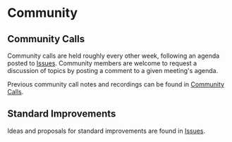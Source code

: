 # Community

## Community Calls

Community calls are held roughly every other week, following an agenda posted to [Issues](https://github.com/erc6900/resources/issues?q=is%3Aopen+is%3Aissue+label%3A%22community+call+agenda%22). Community members are welcome to request a discussion of topics by posting a comment to a given meeting's agenda.

Previous community call notes and recordings can be found in [Community Calls](https://github.com/erc6900/resources/blob/main/community-calls/README.md).

## Standard Improvements

Ideas and proposals for standard improvements are found in [Issues](https://github.com/erc6900/resources/issues?q=is%3Aissue+is%3Aopen+label%3A%22Standards+Improvement%22).
